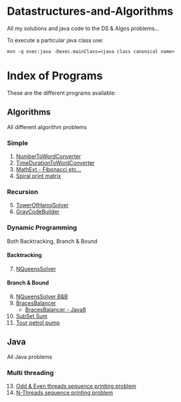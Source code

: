 # Datastructures-and-Algorithms
All my solutions and java code to the DS & Algos problems...

To execute a particular java class use:

```
mvn -q exec:java -Dexec.mainClass=<java class canonical name>
```
# Index of Programs
These are the different programs available:

## Algorithms
All different algorithm problems

### Simple
1. [NumberToWordConverter](src/main/java/com/venkat/algos/simple/NumberToWordConverter.java)
2. [TimeDurationToWordConverter](src/main/java/com/venkat/algos/simple/TimeDurationToWordConverter.java)
3. [MathExt - Fibonacci etc...](src/main/java/com/venkat/algos/simple/MathExt.java)
4. [Spiral print matrix](src/main/java/com/venkat/algos/simple/MatrixSpiralPrinter.java)

### Recursion
5. [TowerOfHanoiSolver](src/main/java/com/venkat/algos/recursive/TowerOfHanoiSolver.java)
6. [GrayCodeBuilder](src/main/java/com/venkat/algos/recursive/GrayCodeBuilder.java)

### Dynamic Programming
Both Backtracking, Branch & Bound

#### Backtracking
7. [NQueensSolver](src/main/java/com/venkat/algos/dp/NQueensSolver.java)

#### Branch & Bound
8. [NQueensSolver B&B](src/main/java/com/venkat/algos/dp/NQueensSolverBB.java)
9. [BracesBalancer](src/main/java/com/venkat/algos/dp/BracesBalancer.java)
    * [BracesBalancer - Java8](src/main/java/com/venkat/algos/dp/BracesBalancerJava8.java)
11. [SubSet Sum](src/main/java/com/venkat/algos/dp/SubSetSumSolver.java)
12. [Tour petrol pump](src/main/java/com/venkat/algos/dp/TourPetrolPumpSolver.java)

## Java
All Java problems

### Multi threading
13. [Odd & Even threads sequence printing problem](src/main/java/com/venkat/java/threads/OddEvenThreadPrinter.java)
14. [N-Threads sequence printing problem](src/main/java/com/venkat/java/threads/NThreadPrinter.java)
